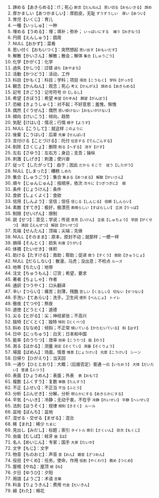 1. 諦める【あきらめる】：t1；死心 `断念【だんねん】` `思い切る【おもいきる】` `諦め`　
2. 厚かましい【あつかましい】：厚脸皮，无耻 `ずうずうしい`　`厚い【あつい】`
3. 育児【いくじ】：育儿
4. 一種【いっしゅ】：一种
5. 埋める【うめる】：埋；填补；弥补； `いっぱいにする`　`補う【おぎなう】`
6. 円周【えんしゅう】：圆周
7. NULL【おかず】：菜肴
8. 思い付く【おもいつく】：突然想起 `思い出す【おもいだす】`
9. 解散【かいさん】：解散；散会；解体 `集合【しゅうごう】`
10. 化学【かがく】：化学
11. 過失【かしつ】：过错 `過ち【あやまち】`
12. 活動【かつどう】：活动，工作
13. 科目【かもく】：科目；学科；项目 `項目【こうもく】` `学科【がっか】`
14. 観念【かんねん】：观念；死心 `考え【かんがえ】` `諦める【あきらめる】`
15. 記号【きごう】：记号符号 `印【しるし】`
16. 希望【きぼう】：希望 `希望【のぞみ】` `願望【がんぼう】`
17. 恐縮【きょうしゅく】：对不起；不好意思；羞愧，惭愧
18. 偶然【ぐうぜん】：偶然 `思い掛けない【おもいがけない】`
19. 傾向【けいこう】：倾向，趋势
20. 気配【けはい】：情况；行情 `様子【ようす】`
21. NULL【こうして】：就这样 `このように`
22. 後輩【こうはい】：后辈 `先輩【せんぱい】`
23. 言付ける【ことづける】：托付 `伝言する【でんごんする】`
24. 削除【さくじょ】：删除 `削る【へずる】` `消す【けす】`
25. 左右【さゆう】：左右方；身边；支吾；操纵
26. 刺激【しげき】：刺激；使兴奋
27. 従って【したがって】：由于；因此 `だから` `そこで`　`従う【したがう】`
28. NULL【しまった】：糟糕 `しめた`
29. 集合【しゅうごう】：集合 `集まる【あつまる】` `解散【かいさん】`
30. 順々【じゅんじゅん】：按顺序，依次 `次々に【つぎつぎに】`　`順`
31. 条件【じょうけん】：条件
32. 食欲【しょくよく】：食欲
33. 信用【しんよう】：坚信；信任 `信じる【しんじる】` `信頼【しんらい】`
34. 素敵【すてき】：极好，极漂亮 `素晴らしい【すばらしい】` `立派【りっぱ】`
35. 制限【せいげん】：限制
36. 説【せつ】：意见；学说；传说 `意見【いけん】` `主張【しゅちょう】` `学説【がくせつ】` `演説【えんぜつ】` `解説【かいせつ】`
37. 先端【せんたん】：顶端；尖端；先锋 
38. NULL【そのまま】：原本，原封不动；就那样；一模一样
39. 損得【そんとく】：损失 `利害【りがい】`
40. 体積【たいせき】：体积
41. 助ける【たすける】：救助；帮助；促进 `救う【すくう】` `救助【きゅうじょ】`
42. NULL【だらしない】：散漫，马虎；没出息；不检点 `ルーズ`
43. 地帯【ちたい】：地带
44. 注文【ちゅうもん】：订货；希望，要求
45. 著者【ちょしゃ】：作者
46. 通訳【つうやく】：口头翻译
47. 辛い【つらい】：痛苦；刻薄，残酷 `苦しい【くるしい】` `切ない【せつない】` 
48. 手洗い【てあらい】：洗手，卫生间  `便所【べんじょ】` `トイレ`
49. 徹夜【てつや】：熬夜
50. 道徳【どうとく】：道德
51. 尖る【とがる】：尖；神经紧张；不高兴 
52. 独特【どくとく】：独特 `特別【とくべつ】`
53. 斜め【ななめ】：倾斜；不正常 `傾いている【かたむいている】` `斜【はす】`
54. 日中【にっちゅう】：白天；日本和中国
55. 能率【のうりつ】：效率 `効率【こうりつ】` `能【のう】`
56. 測る【はかる】：测量 `測定【そくてい】` `測量【そくりょう】`
57. 場面【ばめん】：场面，情景 `情景【じょうけい】` `光景【こうけい】` `シーン`
58. 日帰り【ひがえり】：当天回
59. 一通り【ひととおり】：大概；（后接否定）普通 `一応【いちおう】` `大体【だいたい】` `普通【ふつう】`
60. 表面【ひょうめん】：表面；外表　`表【おもて】`
61. 複数【ふくすう】：复数 `単数【たんすう】`
62. 不正【ふせい】：不正当 `不当【ふとう】`
63. 分析【ぶんせき】：分解，分析 `明らかにする【あきらかにする】`
64. 平気【へいき】：冷静；无动于衷，不在乎 `冷静【れいせい】` `平静【へいせい】`
65. 法則【ほうそく】：规律 `規則【きそく】` `ルール`
66. 盆地【ぼんち】：盆地
67. 混ぜる・交ぜる【まぜる】：混合
68. 稀【まれ】：稀少 `たまに`
69. 見出し【みだし】：标题；索引 `タイトル` `索引【さくいん】` `目次【もくじ】`
70. 虫歯【むしば】：蛀牙 `歯【は】`
71. 名人【めいじん】：专家；国手 `大家【たいか】`
72. 文字【もじ】：文字 
73. 物音【ものおと】：声音 `音【おん】` `雑音【ざつおん】`
74. 役目【やくめ】：任务，使命，作用 `役割【やくわり】` `務め【つとめ】`
75. 屋根【やね】：屋顶 `根【ね】`
76. 夕日【ゆうひ】：夕阳
77. 用語【ようご】：术语 `言葉`
78. 料金【りょうきん】：费用 `代金【だいきん】`
79. 綿【わた】：棉花